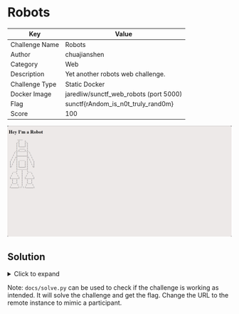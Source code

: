 # Robots

| Key            | Value                                  |
|----------------|----------------------------------------|
| Challenge Name | Robots                                 |
| Author         | chuajianshen                           |
| Category       | Web                                    |
| Description    | Yet another robots web challenge.      |
| Challenge Type | Static Docker                          |
| Docker Image   | jaredliw/sunctf_web_robots (port 5000) |
| Flag           | sunctf{rAndom_is_n0t_truly_rand0m}     |
| Score          | 100                                    |

![Screenshot](docs/screenshot.png)

## Solution

<details>
<summary>Click to expand</summary>

1) Go to `/robots.txt` to discover `/codeGen.php` and `/flag.php`.
2) In `/codeGen.php`, there is a random number function with a fixed seed, causing it to produce the same number
   everytime. Copy and execute the code displayed to obtain the number.

    ```php
    $seed = 16062024;

    mt_srand($seed);
    
    for ($i = 0; $i <= 100; $i++){
        $secretcode = mt_rand();
    }

    echo $secretcode;
    ```

3) Input the number at `flag.php` to get the flag.

</details>

Note: `docs/solve.py` can be used to check if the challenge is working as intended. It will solve the challenge and get
the flag. Change the URL to the remote instance to mimic a participant.